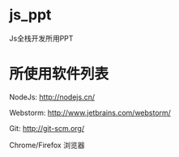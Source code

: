 # js_ppt
Js全栈开发所用PPT

# 所使用软件列表

NodeJs: http://nodejs.cn/ 

Webstorm: http://www.jetbrains.com/webstorm/ 

Git: http://git-scm.org/ 

Chrome/Firefox 浏览器 




